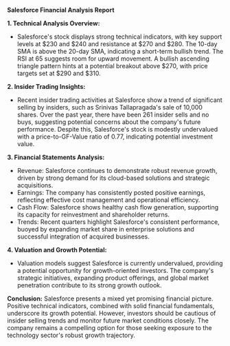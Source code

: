**Salesforce Financial Analysis Report**

**1. Technical Analysis Overview:**
   - Salesforce's stock displays strong technical indicators, with key support levels at $230 and $240 and resistance at $270 and $280. The 10-day SMA is above the 20-day SMA, indicating a short-term bullish trend. The RSI at 65 suggests room for upward movement. A bullish ascending triangle pattern hints at a potential breakout above $270, with price targets set at $290 and $310.

**2. Insider Trading Insights:**
   - Recent insider trading activities at Salesforce show a trend of significant selling by insiders, such as Srinivas Tallapragada's sale of 10,000 shares. Over the past year, there have been 261 insider sells and no buys, suggesting potential concerns about the company's future performance. Despite this, Salesforce's stock is modestly undervalued with a price-to-GF-Value ratio of 0.77, indicating potential investment value.

**3. Financial Statements Analysis:**
   - Revenue: Salesforce continues to demonstrate robust revenue growth, driven by strong demand for its cloud-based solutions and strategic acquisitions.
   - Earnings: The company has consistently posted positive earnings, reflecting effective cost management and operational efficiency.
   - Cash Flow: Salesforce shows healthy cash flow generation, supporting its capacity for reinvestment and shareholder returns.
   - Trends: Recent quarters highlight Salesforce's consistent performance, buoyed by expanding market share in enterprise solutions and successful integration of acquired businesses.

**4. Valuation and Growth Potential:**
   - Valuation models suggest Salesforce is currently undervalued, providing a potential opportunity for growth-oriented investors. The company's strategic initiatives, expanding product offerings, and global market penetration contribute to its strong growth outlook.

**Conclusion:**
Salesforce presents a mixed yet promising financial picture. Positive technical indicators, combined with solid financial fundamentals, underscore its growth potential. However, investors should be cautious of insider selling trends and monitor future market conditions closely. The company remains a compelling option for those seeking exposure to the technology sector's robust growth trajectory.